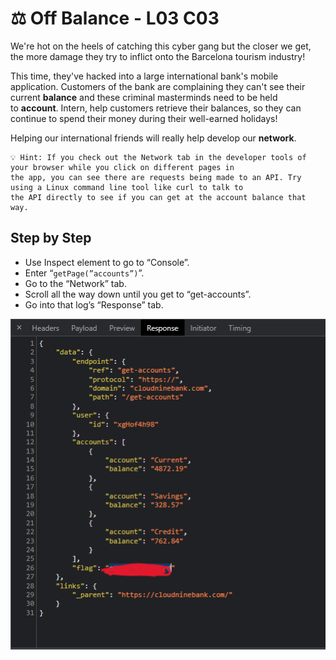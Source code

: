 # ⚖️ Off Balance - L03 C03

We're hot on the heels of catching this cyber gang but the closer we get, the more damage they try to inflict onto the Barcelona tourism industry!

This time, they've hacked into a large international bank's mobile application. Customers of the bank are complaining they can't see their current **balance** and these criminal masterminds need to be held to **account**. Intern, help customers retrieve their balances, so they can continue to spend their money during their well-earned holidays!

Helping our international friends will really help develop our **network**.

```
💡 Hint: If you check out the Network tab in the developer tools of your browser while you click on different pages in
the app, you can see there are requests being made to an API. Try using a Linux command line tool like curl to talk to
the API directly to see if you can get at the account balance that way.
```

## Step by Step

- Use Inspect element to go to “Console”.
- Enter “`getPage(”accounts”)`”.
- Go to the “Network” tab.
- Scroll all the way down until you get to “get-accounts”.
- Go into that log’s “Response” tab.

![picture of the response page](/assets/offbalance1.png)
